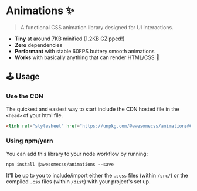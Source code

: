 # Animations :sparkles:

> A functional CSS animation library designed for UI interactions.

* **Tiny** at around 7KB minified (1.2KB GZipped!)
* **Zero** dependencies
* **Performant** with stable 60FPS buttery smooth animations
* **Works** with basically anything that can render HTML/CSS 🙌


## 🕹 Usage

### Use the CDN

The quickest and easiest way to start include the CDN hosted file in the `<head>` of your html file.

```html
<link rel="stylesheet" href="https://unpkg.com/@awesomecss/animations@0.1.3/dist/animations.min.css" />
```


### Using npm/yarn

You can add this library to your node workflow by running:

```
npm install @awesomecss/animations --save
```

It'll be up to you to include/import either the `.scss` files (within `/src/`) or the compiled `.css` files (within `/dist`) with your project's set up.
